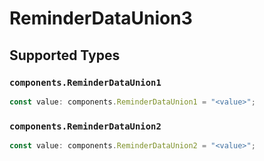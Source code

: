 # ReminderDataUnion3


## Supported Types

### `components.ReminderDataUnion1`

```typescript
const value: components.ReminderDataUnion1 = "<value>";
```

### `components.ReminderDataUnion2`

```typescript
const value: components.ReminderDataUnion2 = "<value>";
```

